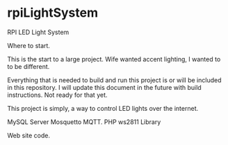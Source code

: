 # rpiLightSystem
RPI LED Light System

Where to start.

This is the start to a large project.  Wife wanted accent lighting, I wanted to to be different.  

Everything that is needed to build and run this project is or will be included in this repository. 
I will update this document in the future with build instructions.  Not ready for that yet.

This project is simply, a way to control LED lights over the internet.

MySQL Server
Mosquetto MQTT.
PHP
ws2811 Library

Web site code.
